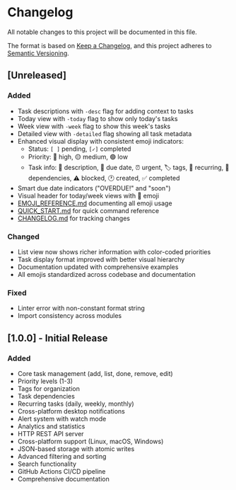 # Changelog

All notable changes to this project will be documented in this file.

The format is based on [Keep a Changelog](https://keepachangelog.com/en/1.0.0/),
and this project adheres to [Semantic Versioning](https://semver.org/spec/v2.0.0.html).

## [Unreleased]

### Added

- Task descriptions with `-desc` flag for adding context to tasks
- Today view with `-today` flag to show only today's tasks
- Week view with `-week` flag to show this week's tasks
- Detailed view with `-detailed` flag showing all task metadata
- Enhanced visual display with consistent emoji indicators:
  - Status: `[ ]` pending, `[✓]` completed
  - Priority: 🔴 high, 🟡 medium, 🟢 low
  - Task info: 📝 description, 📅 due date, ⏰ urgent, 🏷️ tags, 🔄 recurring, 🔗 dependencies, ⚠️ blocked, 🕐 created, ✅ completed
- Smart due date indicators ("OVERDUE!" and "soon")
- Visual header for today/week views with 📅 emoji
- [EMOJI_REFERENCE.md](EMOJI_REFERENCE.md) documenting all emoji usage
- [QUICK_START.md](QUICK_START.md) for quick command reference
- [CHANGELOG.md](CHANGELOG.md) for tracking changes

### Changed

- List view now shows richer information with color-coded priorities
- Task display format improved with better visual hierarchy
- Documentation updated with comprehensive examples
- All emojis standardized across codebase and documentation

### Fixed

- Linter error with non-constant format string
- Import consistency across modules

## [1.0.0] - Initial Release

### Added

- Core task management (add, list, done, remove, edit)
- Priority levels (1-3)
- Tags for organization
- Task dependencies
- Recurring tasks (daily, weekly, monthly)
- Cross-platform desktop notifications
- Alert system with watch mode
- Analytics and statistics
- HTTP REST API server
- Cross-platform support (Linux, macOS, Windows)
- JSON-based storage with atomic writes
- Advanced filtering and sorting
- Search functionality
- GitHub Actions CI/CD pipeline
- Comprehensive documentation
